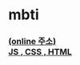 # mbti
<h3><a href = "https://point-mystudy-js.netlify.app/" target="_blank">(online 주소)
<br>JS , CSS , HTML 
